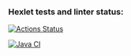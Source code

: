 ### Hexlet tests and linter status:
[![Actions Status](https://github.com/gorelikova1993/java-project-78/actions/workflows/hexlet-check.yml/badge.svg)](https://github.com/gorelikova1993/java-project-78/actions)

[![Java CI](https://github.com/gorelikova1993/java-project-78/actions/workflows/main.yml/badge.svg)](https://github.com/gorelikova1993/java-project-78/actions/workflows/main.yml)

